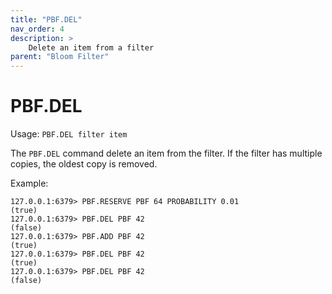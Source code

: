```yaml
---
title: "PBF.DEL"
nav_order: 4
description: >
    Delete an item from a filter
parent: "Bloom Filter"
---
```


# PBF.DEL

Usage: `PBF.DEL filter item`

The `PBF.DEL` command delete an item from the filter. If the filter has multiple copies, the oldest copy is removed.

Example:
```
127.0.0.1:6379> PBF.RESERVE PBF 64 PROBABILITY 0.01
(true)
127.0.0.1:6379> PBF.DEL PBF 42
(false)
127.0.0.1:6379> PBF.ADD PBF 42
(true)
127.0.0.1:6379> PBF.DEL PBF 42
(true)
127.0.0.1:6379> PBF.DEL PBF 42
(false)
```